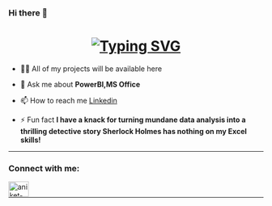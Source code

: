 ### Hi there 👋



<h1 align="center"><a align="center" href="https://git.io/typing-svg"><img  align="center" src="https://readme-typing-svg.demolab.com?font=Fira+Code&weight=500&pause=100&color=FCB700&width=435&lines=HI%2C+I+am+Chadwa+khmissi;A+Business+Analytics+And+Marketing+Student;Seeking++To+Learn+New+Things;Willing+To+improve+my+skills+" alt="Typing SVG" /></a></h1>


- 👨‍💻 All of my projects will be available here 

- 💬 Ask me about **PowerBI,MS Office**

- 📫 How to reach me <a href="https://www.linkedin.com/in/chadwa-khmissi/" target="_blank">Linkedin</a>

- ⚡ Fun fact **I have a knack for turning mundane data analysis into a thrilling detective story Sherlock Holmes has nothing on my Excel skills!**
<hr>


<h3 align="left">Connect with me:</h3>
<p align="left">

<a href="https://www.linkedin.com/in/chadwa-khmissi/" target="blank"><img align="left" src="https://raw.githubusercontent.com/rahuldkjain/github-profile-readme-generator/master/src/images/icons/Social/linked-in-alt.svg" alt="aniket-parmar-a42597239" height="30" width="40" /></a>
</p>
<br>
<hr>
